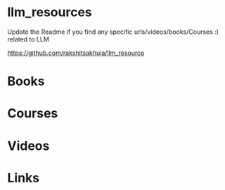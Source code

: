 # llm_resources


Update the Readme if you find any specific urls/videos/books/Courses :) related to LLM 

https://github.com/rakshitsakhuja/llm_resource


# Books

# Courses

# Videos

# Links

